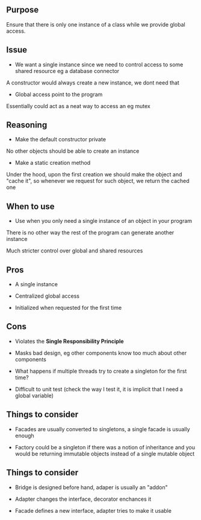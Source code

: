 ## Purpose

Ensure that there is only one instance of a class while we provide global access.

## Issue

* We want a single instance since we need to control access to some shared resource eg a database connector

A constructor would always create a new instance, we dont need that

* Global access point to the program

Essentially could act as a neat way to access an eg mutex

## Reasoning

* Make the default constructor private

No other objects should be able to create an instance

* Make a static creation method

Under the hood, upon the first creation we should make the object and "cache it", so whenever we request for such object, we return the cached one

## When to use

* Use when you only need a single instance of an object in your program

There is no other way the rest of the program can generate another instance

Much stricter control over global and shared resources

## Pros

* A single instance

* Centralized global access

* Initialized when requested for the first time

## Cons

* Violates the __Single Responsibility Principle__

* Masks bad design, eg other components know too much about other components

* What happens if multiple threads try to create a singleton for the first time?

* Difficult to unit test (check the way I test it, it is implicit that I need a global variable)

## Things to consider

* Facades are usually converted to singletons, a single facade is usually enough

* Factory could be a singleton if there was a notion of inheritance and you would be returning immutable objects instead of a single mutable object

## Things to consider

* Bridge is designed before hand, adaper is usually an "addon"

* Adapter changes the interface, decorator enchances it

* Facade defines a new interface, adapter tries to make it usable
